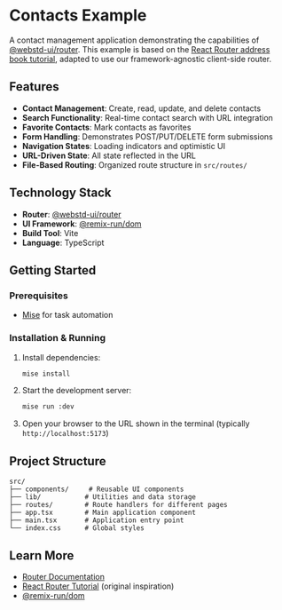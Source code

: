 # Contacts Example

A contact management application demonstrating the capabilities of [@webstd-ui/router](../../packages/router). This example is based on the [React Router address book tutorial](https://reactrouter.com/tutorials/address-book), adapted to use our framework-agnostic client-side router.

## Features

- **Contact Management**: Create, read, update, and delete contacts
- **Search Functionality**: Real-time contact search with URL integration
- **Favorite Contacts**: Mark contacts as favorites
- **Form Handling**: Demonstrates POST/PUT/DELETE form submissions
- **Navigation States**: Loading indicators and optimistic UI
- **URL-Driven State**: All state reflected in the URL
- **File-Based Routing**: Organized route structure in `src/routes/`

## Technology Stack

- **Router**: [@webstd-ui/router](../../packages/router)
- **UI Framework**: [@remix-run/dom](https://www.npmjs.com/package/@remix-run/dom)
- **Build Tool**: Vite
- **Language**: TypeScript

## Getting Started

### Prerequisites

- [Mise](https://mise.jdx.dev/) for task automation

### Installation & Running

1. Install dependencies:
   ```sh
   mise install
   ```

2. Start the development server:
   ```sh
   mise run :dev
   ```

3. Open your browser to the URL shown in the terminal (typically `http://localhost:5173`)

## Project Structure

```
src/
├── components/     # Reusable UI components
├── lib/           # Utilities and data storage
├── routes/        # Route handlers for different pages
├── app.tsx        # Main application component
├── main.tsx       # Application entry point
└── index.css      # Global styles
```

## Learn More

- [Router Documentation](../../packages/router)
- [React Router Tutorial](https://reactrouter.com/tutorials/address-book) (original inspiration)
- [@remix-run/dom](https://www.npmjs.com/package/@remix-run/dom)

